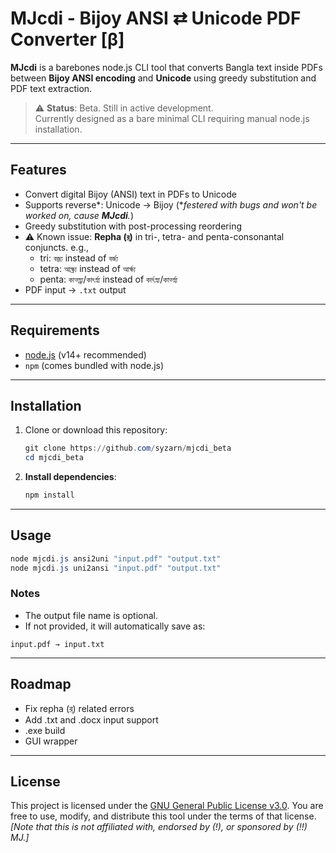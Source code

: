 # MJcdi - Bijoy ANSI ⇄ Unicode PDF Converter [β]

**MJcdi** is a barebones node.js CLI tool that converts Bangla text inside PDFs between **Bijoy ANSI encoding** and **Unicode** using greedy substitution and PDF text extraction.

> ⚠️ **Status**: Beta. Still in active development.  
> Currently designed as a bare minimal CLI requiring manual node.js installation.

---

## Features

- Convert digital Bijoy (ANSI) text in PDFs to Unicode
- Supports reverse*: Unicode → Bijoy (*_festered with bugs and won't be worked on, cause **MJcdi**._)
- Greedy substitution with post-processing reordering
- ⚠️ Known issue: **Repha (`র্`)** in tri-, tetra- and penta-consonantal conjuncts. e.g.,
  - tri: `বজ্র্য` instead of `বর্জ্য`
  - tetra: `আক্ষ্র্য` instead of `আর্ক্ষ্য`
  - penta: `কাত্স্ন্র্য`/`কাৎর্স্ন্য` instead of `কার্ৎস্ন্য`/`কার্ত্স্ন্য`
- PDF input → `.txt` output

---

## Requirements

- [node.js](https://nodejs.org/) (v14+ recommended)
- `npm` (comes bundled with node.js)

---

## Installation

1. Clone or download this repository:

   ```powershell
   git clone https://github.com/syzarn/mjcdi_beta
   cd mjcdi_beta
    ```

2. **Install dependencies**:

    ```powershell
    npm install
    ```

---

## Usage

```powershell
node mjcdi.js ansi2uni "input.pdf" "output.txt"
node mjcdi.js uni2ansi "input.pdf" "output.txt"
```

### Notes
- The output file name is optional.
- If not provided, it will automatically save as:
```
input.pdf → input.txt
```

---

## Roadmap
- Fix repha (র্) related errors
- Add .txt and .docx input support
- .exe build
- GUI wrapper

---

## License
This project is licensed under the [GNU General Public License v3.0](https://www.gnu.org/licenses/gpl-3.0.html).
You are free to use, modify, and distribute this tool under the terms of that license.
_[Note that this is not affiliated with, endorsed by (!), or sponsored by (!!) MJ.]_
